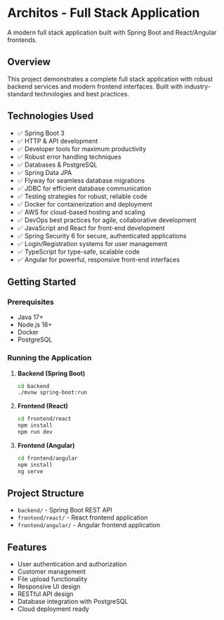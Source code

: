 # Architos - Full Stack Application

A modern full stack application built with Spring Boot and React/Angular frontends.

## Overview

This project demonstrates a complete full stack application with robust backend services and modern frontend interfaces. Built with industry-standard technologies and best practices.

## Technologies Used

- ✅ Spring Boot 3
- ✅ HTTP & API development
- ✅ Developer tools for maximum productivity
- ✅ Robust error handling techniques
- ✅ Databases & PostgreSQL
- ✅ Spring Data JPA
- ✅ Flyway for seamless database migrations
- ✅ JDBC for efficient database communication
- ✅ Testing strategies for robust, reliable code
- ✅ Docker for containerization and deployment
- ✅ AWS for cloud-based hosting and scaling
- ✅ DevOps best practices for agile, collaborative development
- ✅ JavaScript and React for front-end development
- ✅ Spring Security 6 for secure, authenticated applications
- ✅ Login/Registration systems for user management
- ✅ TypeScript for type-safe, scalable code
- ✅ Angular for powerful, responsive front-end interfaces

## Getting Started

### Prerequisites

- Java 17+
- Node.js 16+
- Docker
- PostgreSQL

### Running the Application

1. **Backend (Spring Boot)**

   ```bash
   cd backend
   ./mvnw spring-boot:run
   ```

2. **Frontend (React)**

   ```bash
   cd frontend/react
   npm install
   npm run dev
   ```

3. **Frontend (Angular)**
   ```bash
   cd frontend/angular
   npm install
   ng serve
   ```

## Project Structure

- `backend/` - Spring Boot REST API
- `frontend/react/` - React frontend application
- `frontend/angular/` - Angular frontend application

## Features

- User authentication and authorization
- Customer management
- File upload functionality
- Responsive UI design
- RESTful API design
- Database integration with PostgreSQL
- Cloud deployment ready
